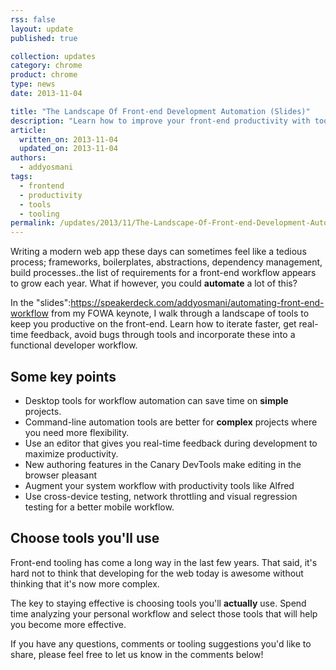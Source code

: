 ```yaml
---
rss: false
layout: update
published: true

collection: updates
category: chrome
product: chrome
type: news
date: 2013-11-04

title: "The Landscape Of Front-end Development Automation (Slides)"
description: "Learn how to improve your front-end productivity with tools for workflow automation."
article:
  written_on: 2013-11-04
  updated_on: 2013-11-04
authors:
  - addyosmani
tags:
  - frontend
  - productivity
  - tools
  - tooling
permalink: /updates/2013/11/The-Landscape-Of-Front-end-Development-Automation-Slides
---
```

<script async class="speakerdeck-embed" data-id="9e4370b01fb901312c650a36078c81b4" data-ratio="1.33333333333333" src="//speakerdeck.com/assets/embed.js"></script>

Writing a modern web app these days can sometimes feel like a tedious process; frameworks, boilerplates, abstractions, dependency management, build processes..the list of requirements for a front-end workflow appears to grow each year. What if however, you could **automate** a lot of this? 

In the "slides":https://speakerdeck.com/addyosmani/automating-front-end-workflow from my FOWA keynote, I walk through a landscape of tools to keep you productive on the front-end. Learn how to iterate faster, get real-time feedback, avoid bugs through tools and incorporate these into a functional developer workflow. 

<h2>Some key points</h2>

* Desktop tools for workflow automation can save time on **simple** projects.
* Command-line automation tools are better for **complex** projects where you need more flexibility.
* Use an editor that gives you real-time feedback during development to maximize productivity.
* New authoring features in the Canary DevTools make editing in the browser pleasant
* Augment your system workflow with productivity tools like Alfred
* Use cross-device testing, network throttling and visual regression testing for a better mobile workflow.

<h2>Choose tools you'll use</h2>

Front-end tooling has come a long way in the last few years. That said, it's hard not to think that developing for the web today is awesome without thinking that it's now more complex. 

The key to staying effective is choosing tools you'll **actually** use. Spend time analyzing your personal workflow and select those tools that will help you become more effective.

If you have any questions, comments or tooling suggestions you'd like to share, please feel free to let us know in the comments below!